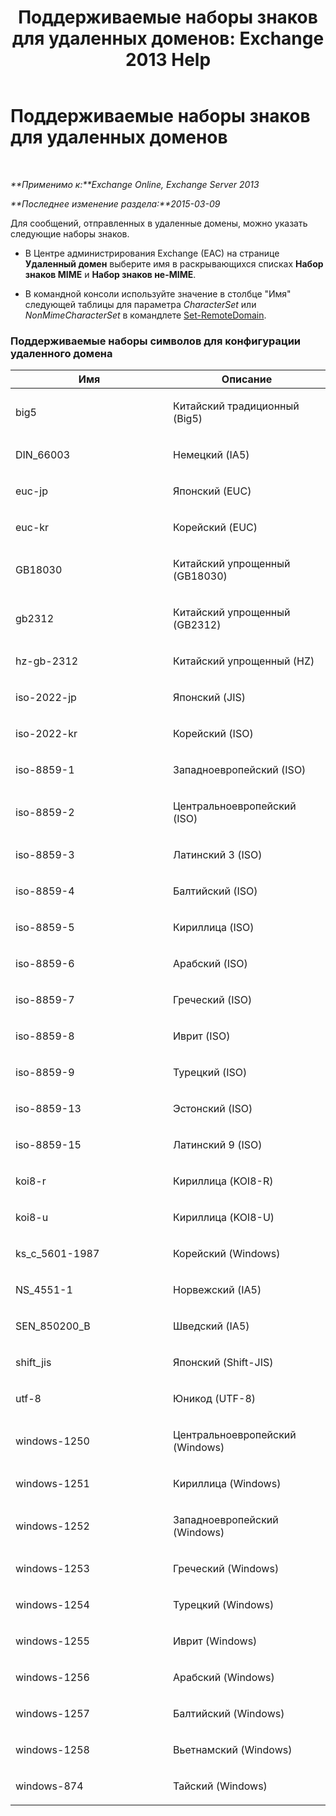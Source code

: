 ﻿---
title: 'Поддерживаемые наборы знаков для удаленных доменов: Exchange 2013 Help'
TOCTitle: Поддерживаемые наборы знаков для удаленных доменов
ms:assetid: 66023a62-1fd3-4019-be2b-4e7147db148a
ms:mtpsurl: https://technet.microsoft.com/ru-ru/library/Aa998600(v=EXCHG.150)
ms:contentKeyID: 52059189
ms.date: 04/30/2018
mtps_version: v=EXCHG.150
ms.translationtype: HT
---

# Поддерживаемые наборы знаков для удаленных доменов

 

_**Применимо к:**Exchange Online, Exchange Server 2013_

_**Последнее изменение раздела:**2015-03-09_

Для сообщений, отправленных в удаленные домены, можно указать следующие наборы знаков.

  - В Центре администрирования Exchange (EAC) на странице **Удаленный домен** выберите имя в раскрывающихся списках **Набор знаков MIME** и **Набор знаков не-MIME**.

  - В командной консоли используйте значение в столбце "Имя" следующей таблицы для параметра *CharacterSet* или *NonMimeCharacterSet* в командлете [Set-RemoteDomain](https://technet.microsoft.com/ru-ru/library/aa997857\(v=exchg.150\)).

### Поддерживаемые наборы символов для конфигурации удаленного домена

<table>
<colgroup>
<col style="width: 50%" />
<col style="width: 50%" />
</colgroup>
<thead>
<tr class="header">
<th>Имя</th>
<th>Описание</th>
</tr>
</thead>
<tbody>
<tr class="odd">
<td><p>big5</p></td>
<td><p>Китайский традиционный (Big5)</p></td>
</tr>
<tr class="even">
<td><p>DIN_66003</p></td>
<td><p>Немецкий (IA5)</p></td>
</tr>
<tr class="odd">
<td><p>euc-jp</p></td>
<td><p>Японский (EUC)</p></td>
</tr>
<tr class="even">
<td><p>euc-kr</p></td>
<td><p>Корейский (EUC)</p></td>
</tr>
<tr class="odd">
<td><p>GB18030</p></td>
<td><p>Китайский упрощенный (GB18030)</p></td>
</tr>
<tr class="even">
<td><p>gb2312</p></td>
<td><p>Китайский упрощенный (GB2312)</p></td>
</tr>
<tr class="odd">
<td><p>hz-gb-2312</p></td>
<td><p>Китайский упрощенный (HZ)</p></td>
</tr>
<tr class="even">
<td><p>iso-2022-jp</p></td>
<td><p>Японский (JIS)</p></td>
</tr>
<tr class="odd">
<td><p>iso-2022-kr</p></td>
<td><p>Корейский (ISO)</p></td>
</tr>
<tr class="even">
<td><p>iso-8859-1</p></td>
<td><p>Западноевропейский (ISO)</p></td>
</tr>
<tr class="odd">
<td><p>iso-8859-2</p></td>
<td><p>Центральноевропейский (ISO)</p></td>
</tr>
<tr class="even">
<td><p>iso-8859-3</p></td>
<td><p>Латинский 3 (ISO)</p></td>
</tr>
<tr class="odd">
<td><p>iso-8859-4</p></td>
<td><p>Балтийский (ISO)</p></td>
</tr>
<tr class="even">
<td><p>iso-8859-5</p></td>
<td><p>Кириллица (ISO)</p></td>
</tr>
<tr class="odd">
<td><p>iso-8859-6</p></td>
<td><p>Арабский (ISO)</p></td>
</tr>
<tr class="even">
<td><p>iso-8859-7</p></td>
<td><p>Греческий (ISO)</p></td>
</tr>
<tr class="odd">
<td><p>iso-8859-8</p></td>
<td><p>Иврит (ISO)</p></td>
</tr>
<tr class="even">
<td><p>iso-8859-9</p></td>
<td><p>Турецкий (ISO)</p></td>
</tr>
<tr class="odd">
<td><p>iso-8859-13</p></td>
<td><p>Эстонский (ISO)</p></td>
</tr>
<tr class="even">
<td><p>iso-8859-15</p></td>
<td><p>Латинский 9 (ISO)</p></td>
</tr>
<tr class="odd">
<td><p>koi8-r</p></td>
<td><p>Кириллица (KOI8-R)</p></td>
</tr>
<tr class="even">
<td><p>koi8-u</p></td>
<td><p>Кириллица (KOI8-U)</p></td>
</tr>
<tr class="odd">
<td><p>ks_c_5601-1987</p></td>
<td><p>Корейский (Windows)</p></td>
</tr>
<tr class="even">
<td><p>NS_4551-1</p></td>
<td><p>Норвежский (IA5)</p></td>
</tr>
<tr class="odd">
<td><p>SEN_850200_B</p></td>
<td><p>Шведский (IA5)</p></td>
</tr>
<tr class="even">
<td><p>shift_jis</p></td>
<td><p>Японский (Shift-JIS)</p></td>
</tr>
<tr class="odd">
<td><p>utf-8</p></td>
<td><p>Юникод (UTF-8)</p></td>
</tr>
<tr class="even">
<td><p>windows-1250</p></td>
<td><p>Центральноевропейский (Windows)</p></td>
</tr>
<tr class="odd">
<td><p>windows-1251</p></td>
<td><p>Кириллица (Windows)</p></td>
</tr>
<tr class="even">
<td><p>windows-1252</p></td>
<td><p>Западноевропейский (Windows)</p></td>
</tr>
<tr class="odd">
<td><p>windows-1253</p></td>
<td><p>Греческий (Windows)</p></td>
</tr>
<tr class="even">
<td><p>windows-1254</p></td>
<td><p>Турецкий (Windows)</p></td>
</tr>
<tr class="odd">
<td><p>windows-1255</p></td>
<td><p>Иврит (Windows)</p></td>
</tr>
<tr class="even">
<td><p>windows-1256</p></td>
<td><p>Арабский (Windows)</p></td>
</tr>
<tr class="odd">
<td><p>windows-1257</p></td>
<td><p>Балтийский (Windows)</p></td>
</tr>
<tr class="even">
<td><p>windows-1258</p></td>
<td><p>Вьетнамский (Windows)</p></td>
</tr>
<tr class="odd">
<td><p>windows-874</p></td>
<td><p>Тайский (Windows)</p></td>
</tr>
</tbody>
</table>

